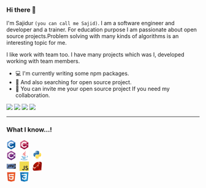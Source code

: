 <style>
    .logo{
        width:25px;
        margin-right:5px;
    }
</style>

### Hi there 👋
I'm Sajidur `(you can call me Sajid)`. I am a software engineer and developer and a trainer. For education purpose I am passionate about open source projects.Problem solving with many kinds of algorithms is an interesting topic for me. 

I like work with team too. I have many projects which was I, developed working with team members. 

* :computer: I'm currently writing some npm packages. 
* :mag_right: And also searching for open source project.
* :bell: You can invite me your open source project If you need my collaboration. 


![](https://img.shields.io/badge/web-js-yellow)
![](https://img.shields.io/badge/web-php-blue)
![](https://img.shields.io/badge/desktop-java-orange)
![](https://img.shields.io/badge/algortihms-c/c++-lightgrey)

___

### What I know...!

<img src="icons/c/c-original.svg" class="logo">
<img src="icons/cplusplus/cplusplus-original.svg" class="logo">

<br>

<img src="icons/csharp/csharp-original.svg" class="logo">
<img src="icons/java/java-original.svg" class="logo">
<img src="icons/python/python-original.svg" class="logo">

<br>

<img src="icons/php/php-original.svg" class="logo">
<img src="icons/javascript/javascript-original.svg" class="logo">
<img src="icons/ruby/ruby-original.svg" class="logo">

<br>

<img src="icons/html5/html5-original.svg" class="logo">
<img src="icons/css3/css3-original.svg" class="logo">